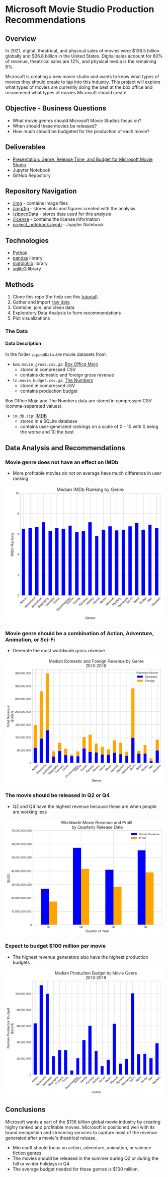 # Microsoft Movie Studio Production Recommendations
       
## Overview
In 2021, digital, theatrical, and physical sales of movies were $136.5 billion globally and $36.8 billion in the United States. Digital sales account for 80% of revenue, theatrical sales are 12%, and physical media is the remaining 8%.

Microsoft is creating a new movie studio and wants to know what types of movies they should create to tap into this industry. This project will explore what types of movies are currently doing the best at the box office and recommend what types of movies Microsoft should create.

## Objective - Business Questions

* What movie genres should Microsoft Movie Studios focus on?
* When should these movies be released?
* How much should be budgeted for the production of each movie?

## Deliverables
* [Presentation:  Genre, Release Time, and Budget for Microsoft Movie Studio](https://docs.google.com/presentation/d/1FRCtFUkY__pndP7pPa4Z1vMWZ-83tGATsAjRPp5Ye9U/edit?usp=sharing)
* Jupyter Notebook
* GitHub Repository

## Repository Navigation
* [/img](./img) - contains image files
* [/img/fig](./img/fig) - stores plots and figures created with the analysis
* [/zippedData](./zippedData) - stores data used for this analysis
* [/license](./license) - contains the license information
* [project_notebook.ipynb](project_notebook.ipynb) - Jupyter Notebook 

## Technologies
* [Python](https://www.python.org/)
* [pandas](https://pandas.pydata.org/) library
* [matplotlib](https://matplotlib.org/) library
* [sqlite3](https://docs.python.org/3/library/sqlite3.html) library

## Methods
1. Clone this repo (for help see this [tutorial](https://help.github.com/articles/cloning-a-repository/)).
2. Gather and import [raw data](./zippedData)
3. Combine, join, and clean data
3. Exploratory Data Analysis to form recommendations
4. Plot visualizations

### The Data

#### Data Description

In the folder `zippedData` are movie datasets from:

* `bom.movie_gross.csv.gz`: [Box Office Mojo](https://www.boxofficemojo.com/)
	* stored in compressed CSV
	* contains domestic and foreign gross revenue
* `tn.movie_budget.csv.gz`: [The Numbers](https://www.the-numbers.com/)
	* stored in compressed cSV
	* contains production budget

Box Office Mojo and The Numbers data are stored in compressed CSV (comma-separated values).

* `im.db.zip`: [IMDB](https://www.imdb.com/)
	* stored in a SQLite database
	* contains user-generated rankings on a scale of 0 - 10 with 0 being the worse and 10 the best

## Data Analysis and Recommendations

### Movie genre does not have an effect on IMDb 
* More profitable movies do not on average have much difference in user ranking

![IMDb Ranking by Movie Genre](./img/fig/barplot_genre_ranking.png)

###  Movie genre should be a combination of Action, Adventure, Animation, or Sci-Fi
* Generate the most worldwide gross revenue

![Average Revenue by Genre](./img/fig/barplot_genre_revenue.png)

###  The movie should be released in Q2 or Q4
* Q2 and Q4 have the highest revenue because these are when people are working less

![Revenue by quarterly release time](./img/fig/barplot_comp_quarter.png)

###  Expect to budget $100 million per movie
* The highest revenue generators also have the highest production budgets

![Average Budget by Genre](./img/fig/barplot_genre_budget.png)

## Conclusions
Microsoft wants a part of the $136 billion global movie industry by creating highly ranked and profitable movies. Microsoft is positioned well with its brand recognition and streaming services to capture most of the revenue generated after a movie's theatrical release.

* Microsoft should focus on action, adventure, animation, or science fiction genres
* The movies should be released in the summer during Q2 or during the fall or winter holidays in Q4
* The average budget needed for these genres is $100 million.


